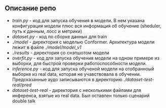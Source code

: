 ## Описание репо 

* _train.py_ - код для запуска обучения в модели. В нем указана  конфигурация модели плюс вся информация об обучение (sheduler, путь к данным, лосс и метрики)
* _dataset.py_ - код по сборке данных для train
* ._/model_ - директория с моделью Conformer. Архитектура модели лежит в файле _./model/model_v1_
* _./results_ - директория со снэпшотом модели 
* _overfit.py_ - код для запуска обучения модели на одном примере из выборки, для быстрой проверки работоспособности модели.
* _inference.py_ - код для запуска обученой модели на отобранноый выборке из real data, которая не учавствовала в обучении. Предсказанные аудо записываются в директорию _./dataset-test-real/pred_
* _dataset-test-real_ - директория с несколькими файлами для инференса, взятые из real data. Был оставлен только сценарий double talk



